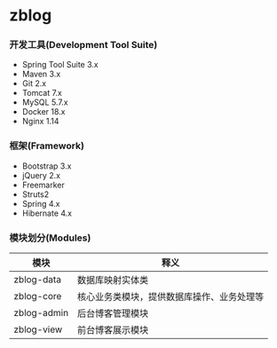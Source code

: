 # zblog

### 开发工具(Development Tool Suite)

- Spring Tool Suite 3.x
- Maven 3.x
- Git 2.x
- Tomcat 7.x
- MySQL 5.7.x
- Docker 18.x
- Nginx 1.14

### 框架(Framework)

- Bootstrap 3.x
- jQuery 2.x
- Freemarker
- Struts2
- Spring 4.x
- Hibernate 4.x

### 模块划分(Modules)

| 模块        | 释义                      |
| ----------  | ----------------------- |
| zblog-data  | 数据库映射实体类 |
| zblog-core  | 核心业务类模块，提供数据库操作、业务处理等 |
| zblog-admin | 后台博客管理模块                  |
| zblog-view  | 前台博客展示模块                    |
